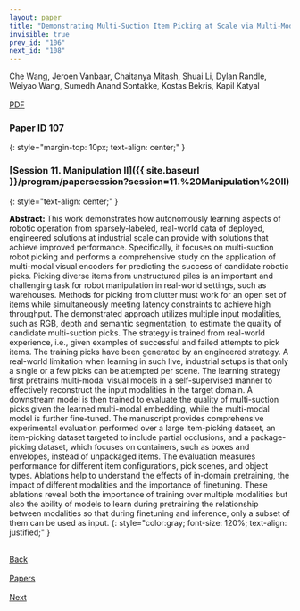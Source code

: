 ```yaml
---
layout: paper
title: "Demonstrating Multi-Suction Item Picking at Scale via Multi-Modal Learning of Pick Success"
invisible: true
prev_id: "106"
next_id: "108"
---
```

<div class="paper-authors">
  <div class="paper-author-box">
    <div class="paper-author-name">Che Wang, Jeroen Vanbaar, Chaitanya Mitash, Shuai Li, Dylan Randle, Weiyao Wang, Sumedh Anand Sontakke, Kostas Bekris, Kapil Katyal</div>
    <div class="paper-author-uni"></div>
  </div>
</div>

<div class="paper-pdf-modern">
  <div class="paper-menu-icon">
    <a href="https://www.roboticsproceedings.org/rss21/p107.pdf" title="Download PDF" target="_blank">
      <i class="fa fa-file-pdf-o"></i><br>
      <span class="paper-menu-label">PDF</span>
    </a>
  </div>
</div>

### Paper ID 107
{: style="margin-top: 10px; text-align: center;" }

### [Session 11. Manipulation II]({{ site.baseurl }}/program/papersession?session=11.%20Manipulation%20II)
{: style="text-align: center;" }

<b style="color: black;">Abstract: </b>This work demonstrates how autonomously learning aspects of robotic operation from sparsely-labeled, real-world data of deployed, engineered solutions at industrial scale can provide with solutions that achieve improved performance.  Specifically, it focuses on multi-suction robot picking and performs a comprehensive study on the application of multi-modal visual encoders for predicting the success of candidate robotic picks.  Picking diverse items from unstructured piles is an important and challenging task for robot manipulation in real-world settings, such as warehouses. Methods for picking from clutter must work for an open set of items while simultaneously meeting latency constraints to achieve high throughput. The demonstrated approach utilizes multiple input modalities, such as RGB, depth and semantic segmentation, to estimate the quality of candidate multi-suction picks. The strategy is trained from real-world experience, i.e., given examples of successful and failed attempts to pick items. The training picks have been generated by an engineered strategy. A real-world limitation when learning in such live, industrial setups is that only a single or a few picks can be attempted per scene. The learning strategy first pretrains multi-modal visual models in a self-supervised manner to effectively reconstruct the input modalities in the target domain. A downstream model is then trained to evaluate the quality of multi-suction picks given the learned multi-modal embedding, while the multi-modal model is further fine-tuned. The manuscript provides comprehensive experimental evaluation performed over a large item-picking dataset, an item-picking dataset targeted to include partial occlusions, and a package-picking dataset, which focuses on containers, such as boxes and envelopes, instead of unpackaged items. The evaluation measures performance for different item configurations, pick scenes, and object types. Ablations help to understand the effects of in-domain pretraining, the impact of different modalities and the importance of finetuning. These ablations reveal both the importance of training over multiple modalities but also the ability of models to learn during pretraining the relationship between modalities so that during finetuning and inference, only a subset of them can be used as input.
{: style="color:gray; font-size: 120%; text-align: justified;" }

<div class="paper-menu">
  <div class="paper-menu-inner">
    <a href="{{ site.baseurl }}/program/papers/106/" title="Previous Paper">
            <div class="paper-menu-icon">
                <i class="fa fa-chevron-left"></i><br>
                <span class="paper-menu-label">Back</span>
            </div>
        </a>
    <a href="{{ site.baseurl }}/program/papers" title="All Papers">
      <div class="paper-menu-icon">
        <i class="fa fa-list"></i><br>
        <span class="paper-menu-label">Papers</span>
      </div>
    </a>
    <a href="{{ site.baseurl }}/program/papers/108/" title="Next Paper">
            <div class="paper-menu-icon">
                <i class="fa fa-chevron-right"></i><br>
                <span class="paper-menu-label">Next</span>
            </div>
        </a>
  </div>
</div>
